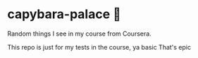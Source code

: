 # capybara-palace :green_heart:
Random things I see in my course from Coursera.

This repo is just for my tests in the course, ya basic
That's epic
